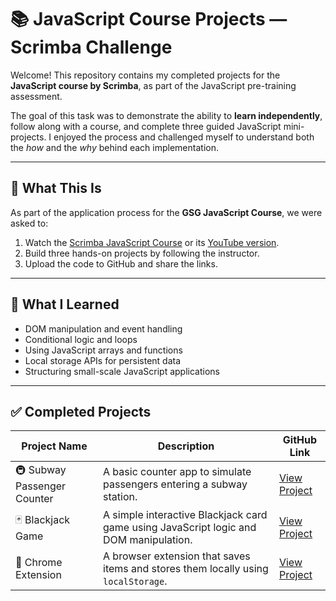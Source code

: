 # 📚 JavaScript Course Projects — Scrimba Challenge

Welcome! This repository contains my completed projects for the **JavaScript course by Scrimba**, as part of the JavaScript pre-training assessment.

The goal of this task was to demonstrate the ability to **learn independently**, follow along with a course, and complete three guided JavaScript mini-projects. I enjoyed the process and challenged myself to understand both the *how* and the *why* behind each implementation.

---

## 🧠 What This Is

As part of the application process for the **GSG JavaScript Course**, we were asked to:

1. Watch the [Scrimba JavaScript Course](https://scrimba.com/learn/learnjavascript) or its [YouTube version](https://www.youtube.com/watch?v=jS4aFq5-91M).
2. Build three hands-on projects by following the instructor.
3. Upload the code to GitHub and share the links.

---

## 💬 What I Learned

- DOM manipulation and event handling
- Conditional logic and loops
- Using JavaScript arrays and functions
- Local storage APIs for persistent data
- Structuring small-scale JavaScript applications

---

## ✅ Completed Projects

| Project Name               | Description                                                                           | GitHub Link                                                                                                                          |
|---------------------------|---------------------------------------------------------------------------------------|--------------------------------------------------------------------------------------------------------------------------------------|
| 🚇 Subway Passenger Counter | A basic counter app to simulate passengers entering a subway station.                 | [View Project](https://github.com/mohammmad-ballour/Code2Career/tree/main/Front%20End%20Development%20Technical%20Assessment/SubwayPassengerCounter) |
| 🃏 Blackjack Game           | A simple interactive Blackjack card game using JavaScript logic and DOM manipulation. | [View Project](https://github.com/mohammmad-ballour/Code2Career/tree/main/Front%20End%20Development%20Technical%20Assessment/BlackjackCasinoGame)    |
| 🔗 Chrome Extension         | A browser extension that saves items and stores them locally using `localStorage`.    | [View Project](https://github.com/mohammmad-ballour/Code2Career/tree/main/Front%20End%20Development%20Technical%20Assessment/ChromeExtension)         |

